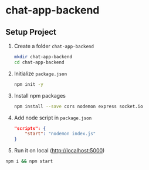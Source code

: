 # chat-app-backend

## Setup Project

1. Create a folder `chat-app-backend`

    ```bash
    mkdir chat-app-backend
    cd chat-app-backend
    ```

2. Initialize `package.json`

    ```bash
    npm init -y
    ```

3. Install npm packages

    ```bash
    npm install --save cors nodemon express socket.io
    ```

4. Add node script in `package.json`

    ```json
    "scripts": {
        "start": "nodemon index.js"
    }
    ```

5. Run it on local (<http://localhost:5000>)

```bash
npm i && npm start
```
